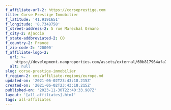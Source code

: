 ```yaml
---
f_affiliate-url-2: https://corseprestige.com
title: Corse Prestige Immobilier
f_latitude: '41.9191651'
f_longitude: '8.7348758'
f_street-address-2: 5 rue Marechal Ornano­
f_city-2: Ajaccio­
f_state-addbreviated-2: CO­
f_country-2: France
f_zip-code-2: '20000'
f_affiliate-logo-2:
  url: >-
    https://development.nanproperties.com/assets/external/60b817964afa702c154dbd2f_6081e56507a62d86cb5d8543_60785a4367b96287ff923313_logo_corse_prestige_immobilier-_horizontal_fomat.png
  alt: null
slug: corse-prestige-immobilier
f_region-2: cms/affiliate-regions/europe.md
updated-on: '2021-06-02T23:43:18.215Z'
created-on: '2021-06-02T23:43:18.215Z'
published-on: '2023-11-30T22:40:33.987Z'
layout: '[all-affiliates].html'
tags: all-affiliates
---
```




